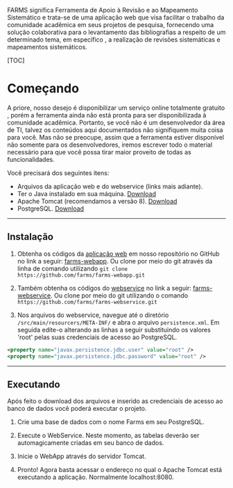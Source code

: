 FARMS significa Ferramenta de Apoio à Revisão e ao Mapeamento Sistemático e
trata-se de uma aplicação web que visa facilitar o trabalho da comunidade
acadêmica em seus projetos de pesquisa, fornecendo uma solução colaborativa para
o levantamento das bibliografias a respeito de um determinado tema, em específico
, a realização de revisões sistemáticas e mapeamentos sistemáticos.

[TOC]

# Começando

A priore, nosso desejo é disponibilizar um serviço online totalmente gratuito
, porém a ferramenta ainda não está pronta para ser disponibilizada à comunidade
acadêmica. Portanto, se você não é um desenvolvedor da área de TI, talvez os
conteúdos aqui documentados não signifiquem muita coisa para você. Mas não se
preocupe, assim que a ferramenta estiver disponível não somente para os
desenvolvedores, iremos escrever todo o material necessário para que você possa
tirar maior proveito de todas as funcionalidades.

Você precisará dos seguintes itens:

* Arquivos da aplicação web e do webservice (links mais adiante).
* Ter o Java instalado em sua máquina. [Download](http://www.java.com/)
* Apache Tomcat (recomendamos a versão 8). [Download](http://tomcat.apache.org/download-80.cgi)
* PostgreSQL. [Download](http://www.postgresql.org/download/)

___

## Instalação

1. Obtenha os códigos da [aplicação web](https://github.com/farms/farms-webapp)
em nosso repositório no GitHub no link a seguir:
[farms-webapp](https://github.com/farms/farms-webapp/archive/master.zip).
Ou clone por meio do git através da linha de comando utilizando
``git clone https://github.com/farms/farms-webapp.git``

2. Também obtenha os códigos do [webservice](https://github.com/farms/farms-webservice)
no link a seguir: [farms-webservice](https://github.com/farms/farms-webservice/archive/master.zip).
Ou clone por meio do git utilizando o comando ``https://github.com/farms/farms-webservice.git``

3. Nos arquivos do webservice, navegue até o diretório ``/src/main/resourcers/META-INF/``
e abra o arquivo ``persistence.xml``. Em seguida edite-o alterando as linhas a
seguir substituindo os valores 'root' pelas suas credenciais de acesso ao
PostgreSQL.

```xml
<property name="javax.persistence.jdbc.user" value="root" />
<property name="javax.persistence.jdbc.password" value="root" />
```
___

## Executando

Após feito o download dos arquivos e inserido as credenciais de acesso ao banco
de dados você poderá executar o projeto.

1. Crie uma base de dados com o nome Farms em seu PostgreSQL.

2. Execute o WebService. Neste momento, as tabelas deverão ser automagicamente
criadas em seu banco de dados.

3. Inicie o WebApp através do servidor Tomcat.

4. Pronto! Agora basta acessar o endereço no qual o Apache Tomcat está executando
a aplicação. Normalmente localhost:8080.
